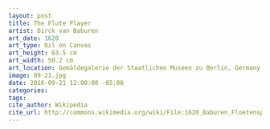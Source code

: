 ```yaml
---
layout: post
title: The Flute Player
artist: Dirck van Baburen
art_date: 1620
art_type: Oil on Canvas
art_height: 63.5 cm
art_width: 50.2 cm
art_location: Gemäldegalerie der Staatlichen Museen zu Berlin, Germany
image: 09-21.jpg
date: 2016-09-21 12:00:00 -05:00
categories:
tags:
cite_author: Wikipedia
cite_url: http://commons.wikimedia.org/wiki/File:1620_Baburen_Floetenspieler_anagoria.JPG
---
```


